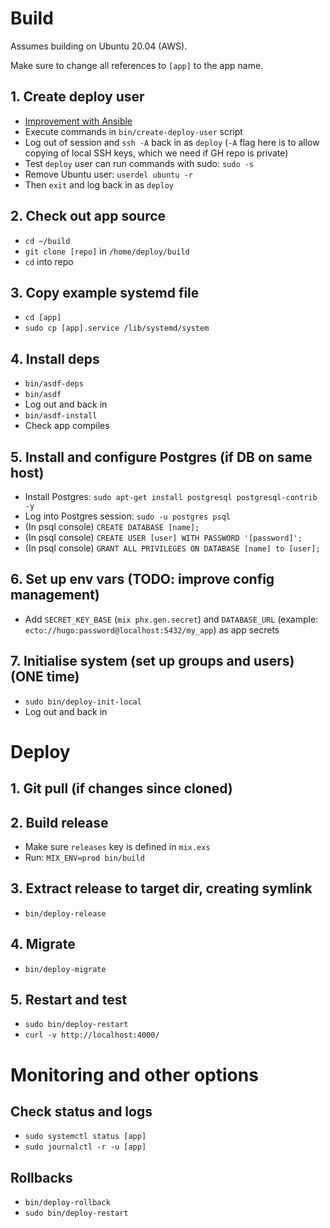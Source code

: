 # Build

Assumes building on Ubuntu 20.04 (AWS).

Make sure to change all references to `[app]` to the app name.

## 1. Create deploy user

- [Improvement with Ansible](https://www.cogini.com/blog/managing-user-accounts-with-ansible/)
- Execute commands in `bin/create-deploy-user` script
- Log out of session and `ssh -A` back in as `deploy` (`-A` flag here is to allow copying of local SSH keys, which we need if GH repo is private)
- Test `deploy` user can run commands with sudo: `sudo -s`
- Remove Ubuntu user: `userdel ubuntu -r`
- Then `exit` and log back in as `deploy`

## 2. Check out app source

- `cd ~/build`
- `git clone [repo]` in `/home/deploy/build`
- `cd` into repo

## 3. Copy example systemd file

- `cd [app]`
- `sudo cp [app].service /lib/systemd/system`

## 4. Install deps

- `bin/asdf-deps`
- `bin/asdf`
- Log out and back in
- `bin/asdf-install`
- Check app compiles

## 5. Install and configure Postgres (if DB on same host)

- Install Postgres: `sudo apt-get install postgresql postgresql-contrib -y`
- Log into Postgres session: `sudo -u postgres psql`
- (In psql console) `CREATE DATABASE [name];`
- (In psql console) `CREATE USER [user] WITH PASSWORD '[password]';`
- (In psql console) `GRANT ALL PRIVILEGES ON DATABASE [name] to [user];`

## 6. Set up env vars (TODO: improve config management)

- Add `SECRET_KEY_BASE` (`mix phx.gen.secret`) and `DATABASE_URL` (example: `ecto://hugo:password@localhost:5432/my_app`) as app secrets

## 7. Initialise system (set up groups and users) (ONE time)

- `sudo bin/deploy-init-local`
- Log out and back in

# Deploy

## 1. Git pull (if changes since cloned)

## 2. Build release

- Make sure `releases` key is defined in `mix.exs`
- Run: `MIX_ENV=prod bin/build`

## 3. Extract release to target dir, creating symlink

- `bin/deploy-release`

## 4. Migrate

- `bin/deploy-migrate`

## 5. Restart and test

- `sudo bin/deploy-restart`
- `curl -v http://localhost:4000/`

# Monitoring and other options

## Check status and logs

- `sudo systemctl status [app]`
- `sudo journalctl -r -u [app]`

## Rollbacks

- `bin/deploy-rollback`
- `sudo bin/deploy-restart`

